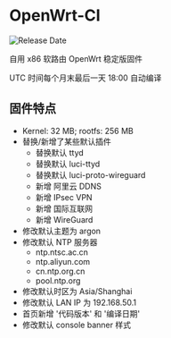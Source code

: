 # OpenWrt-CI 

![Release Date](https://img.shields.io/github/release-date/deplives/OpenWrt-CI?label=Release%20Date&style=flat-square)

自用 x86 软路由 OpenWrt 稳定版固件

UTC 时间每个月末最后一天 18:00 自动编译

## 固件特点

- Kernel: 32 MB; rootfs: 256 MB
- 替换/新增了某些默认插件
    - 替换默认 ttyd
    - 替换默认 luci-ttyd
    - 替换默认 luci-proto-wireguard
    - 新增 阿里云 DDNS
    - 新增 IPsec VPN
    - 新增 国际互联网
    - 新增 WireGuard
- 修改默认主题为 argon
- 修改默认 NTP 服务器
    - ntp.ntsc.ac.cn 
    - ntp.aliyun.com 
    - cn.ntp.org.cn 
    - pool.ntp.org
- 修改默认时区为 Asia/Shanghai
- 修改默认 LAN IP 为 192.168.50.1
- 首页新增 '代码版本' 和 '编译日期'
- 修改默认 console banner 样式
